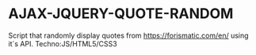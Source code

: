 # AJAX-JQUERY-QUOTE-RANDOM
Script that randomly display quotes from https://forismatic.com/en/ using it`s API.
Techno:JS/HTML5/CSS3
